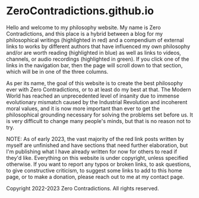 # ZeroContradictions.github.io
<!-- **ZeroContradictions/ZeroContradictions.github.io** is a ✨ _special_ ✨ repository because its `README.md` (this file) appears on your GitHub profile. -->

Hello and welcome to my philosophy website. My name is Zero Contradictions, and this place is a hybrid between a blog for my philosophical writings (highlighted in red) and a compendium of external links to works by different authors that have influenced my own philosophy and/or are worth reading (highlighted in blue) as well as links to videos, channels, or audio recordings (highlighted in green). If you click one of the links in the navigation bar, then the page will scroll down to that section, which will be in one of the three columns.

As per its name, the goal of this website is to create the best philosophy ever with Zero Contradictions, or to at least do my best at that. The Modern World has reached an unprecedented level of insanity due to immense evolutionary mismatch caused by the Industrial Revolution and incoherent moral values, and it is now more important than ever to get the philosophical grounding necessary for solving the problems set before us. It is very difficult to change many people's minds, but that is no reason not to try.

NOTE: As of early 2023, the vast majority of the red link posts written by myself are unfinished and have sections that need further elaboration, but I'm publishing what I have already written for now for others to read if they'd like. Everything on this website is under copyright, unless specified otherwise. If you want to report any typos or broken links, to ask questions, to give constructive criticism, to suggest some links to add to this home page, or to make a donation, please reach out to me at my contact page. 

Copyright 2022-2023 Zero Contradictions. All rights reserved.
